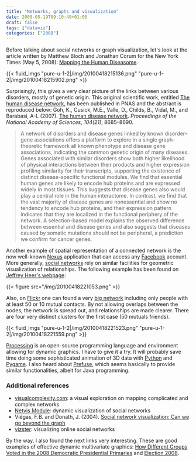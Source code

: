 ```yaml
---
title: "Networks, graphs and visualization"
date: 2008-05-19T09:10:49+01:00
draft: false
tags: ["dataviz"]
categories: ["2008"]
---
```


Before talking about social networks or graph visualization, let's look at the article written by Matthew Bloch and Jonathan Corum for the New York Times (May 5, 2008): [Mapping the Human Diseasome][Mapping the Human Diseasome].

{{< fluid_imgs
  "pure-u-1-2|/img/20100418215136.png"
  "pure-u-1-2|/img/20100418215902.png" >}}

Surprisingly, this gives a very clear picture of the links between various disorders, mostly of genetic origin. This original scientific work, entitled [The human disease network][The human disease network], has been published in PNAS and the abstract is reproduced below: Goh, K., Cusick, M.E., Valle, D., Childs, B., Vidal, M., and Barabasi, A-L (2007). [The human disease network](http://www.pnas.org/content/104/21/8685.full.pdf+html). *Proceedings of the National Academy of Sciences*, *104(21)*, 8685–8690.

> A network of disorders and disease genes linked by known disorder–gene associations offers a platform to explore in a single graph-theoretic framework all known phenotype and disease gene associations, indicating the common genetic origin of many diseases. Genes associated with similar disorders show both higher likelihood of physical interactions between their products and higher expression profiling similarity for their transcripts, supporting the existence of distinct disease-specific functional modules. We find that essential human genes are likely to encode hub proteins and are expressed widely in most tissues. This suggests that disease genes also would play a central role in the human interactome. In contrast, we find that the vast majority of disease genes are nonessential and show no tendency to encode hub proteins, and their expression pattern indicates that they are localized in the functional periphery of the network. A selection-based model explains the observed difference between essential and disease genes and also suggests that diseases caused by somatic mutations should not be peripheral, a prediction we confirm for cancer genes.

Another example of spatial representation of a connected network is the now well-known [Nexus][Nexus] application that can access any [Facebook][Facebook] account. More generally, [social networks] rely on similar facilities for geometric visualization of relationships. The following example has been found on [Jeffrey Heer's webpage][Jeffrey Heer]:

{{< figure src="/img/20100418221053.png" >}}

Also, on [Flickr][Flickr] one can found a very [big network][big network] including only people with at least 50 or 10 mutual contacts. By not allowing overlaps between the nodes, the network is spread out, and relationships are made clearer. There are four very distinct clusters for the first case (50 mutuals friends).

{{< fluid_imgs
  "pure-u-1-2|/img/20100418221523.png"
  "pure-u-1-2|/img/20100418221559.png" >}}

[Processing][Processing] is an open-source programming language and environment allowing for dynamic graphics. I have to give it a try. It will probably save time doing some sophisticated animation of 3D data with [Python][Python] and [Pygame][Pygame]. I also heard about [Prefuse][Prefuse], which seems basically to provide similar functionalities, albeit for Java programming.

### Additional references

- [visualcomplexity.com][visualcomplexity.com]: a visual exploration on mapping complicated and complex networks
- [Netvis Module][Netvis Module]: dynamic visualization of social networks
- Viégas, F.B. and Donath, J. (2004). [Social network visualization: Can we go beyond the graph][Social network visualization: Can we go beyond the graph]
- [vizster][vizster]: visualizing online social networks

By the way, I also found the next links very interesting. These are good examples of effective dynamic multivariate graphics: [How Different Groups Voted in the 2008 Democratic Presidential Primaries](http://www.nytimes.com/2008/06/04/us/politics/04margins_graphic.html?_r=1&adxnnl=1&oref=slogin&adxnnlx=1214644831-qeylfyYWD94KlCriI9qINA) and [Election 2008](http://politics.nytimes.com/election-guide/2008/finances/map/index.html).

[Mapping the Human Diseasome]: http://www.nytimes.com/interactive/2008/05/05/science/20080506_DISEASE.html
[The human disease network]: http://www.pnas.org/content/104/21/8685.full.pdf+html
[Nexus]: http://nexus.ludios.net/
[Facebook]: http://www.facebook.com
[social networks]: http://en.wikipedia.org/wiki/Social_network "Wikipedia"
[Jeffrey Heer]: http://www.cs.berkeley.edu/~jheer/socialnet/
[Flickr]: http://www.flickr.com
[big network]: http://www.flickr.com/photos/gustavog/4499404/in/set-113313/
[Processing]: http://www.processing.org/
[Python]: http://www.python.org/
[Pygame]: http://www.pygame.org/
[Prefuse]: http://prefuse.org/
[visualcomplexity.com]: http://www.visualcomplexity.com/vc/
[Netvis Module]: http://www.netvis.org/resources.php
[Social network visualization: Can we go beyond the graph]: http://alumni.media.mit.edu/~fviegas/papers/viegas-cscw04.pdf
[vizster]: http://jheer.org/vizster/
[big network]: http://www.flickr.com/photos/gustavog/4499404/in/set-113313/